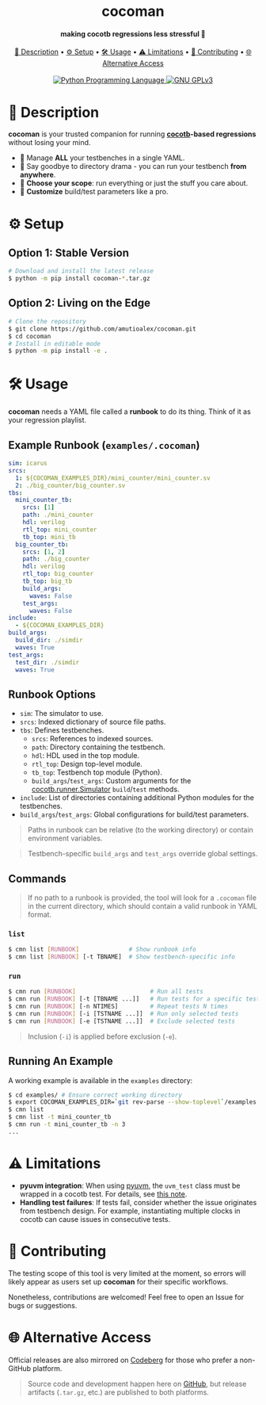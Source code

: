 <h1 align="center">cocoman</h1>
<h4 align="center">making cocotb regressions less stressful 🚀</h4>

<p align="center">
  <a href="#description">📜 Description</a> •
  <a href="#setup">⚙️ Setup</a> •
  <a href="#usage">🛠️ Usage</a> •
  <a href="#limitations">⚠️ Limitations</a> •
  <a href="#contributing">🤝 Contributing</a> •
  <a href="#alternative-access">🌐 Alternative Access </a>
  <br>
  <br>
  <a href="https://www.python.org/">
    <img src="https://img.shields.io/badge/Python-3776AB?logo=python&logoColor=fff"
         alt="Python Programming Language">
  </a>
  <a href="/LICENSE">
    <img src="https://img.shields.io/badge/License-GPLv3-blue.svg"
         alt="GNU GPLv3">
  </a>
</p>

# 📜 Description <a id="description"></a>

**cocoman** is your trusted companion for running **[cocotb](https://github.com/cocotb/cocotb)-based regressions**
without losing your mind.
- 🧩 Manage **ALL** your testbenches in a single YAML.
- 📂 Say goodbye to directory drama - you can run your testbench **from anywhere**.
- 🎯 **Choose your scope**: run everything or just the stuff you care about.
- 🔧 **Customize** build/test parameters like a pro.

# ⚙️ Setup <a id="setup"></a>
## Option 1: Stable Version

```bash
# Download and install the latest release
$ python -m pip install cocoman-*.tar.gz
```

## Option 2: Living on the Edge

```bash
# Clone the repository
$ git clone https://github.com/amutioalex/cocoman.git
$ cd cocoman
# Install in editable mode
$ python -m pip install -e .
```

# 🛠️ Usage <a id="usage"></a>

**cocoman** needs a YAML file called a **runbook** to do its thing. Think of it as your
regression playlist.

## Example Runbook (`examples/.cocoman`)

```yaml
sim: icarus
srcs:
  1: ${COCOMAN_EXAMPLES_DIR}/mini_counter/mini_counter.sv
  2: ./big_counter/big_counter.sv
tbs:
  mini_counter_tb:
    srcs: [1]
    path: ./mini_counter
    hdl: verilog
    rtl_top: mini_counter
    tb_top: mini_tb
  big_counter_tb:
    srcs: [1, 2]
    path: ./big_counter
    hdl: verilog
    rtl_top: big_counter
    tb_top: big_tb
    build_args:
      waves: False
    test_args:
      waves: False
include:
  - ${COCOMAN_EXAMPLES_DIR}
build_args:
  build_dir: ./simdir
  waves: True
test_args:
  test_dir: ./simdir
  waves: True
```
## Runbook Options

- `sim`: The simulator to use.
- `srcs`: Indexed dictionary of source file paths.
- `tbs`: Defines testbenches.
  - `srcs`: References to indexed sources.
  - `path`: Directory containing the testbench.
  - `hdl`: HDL used in the top module.
  - `rtl_top`: Design top-level module.
  - `tb_top`: Testbench top module (Python).
  - `build_args`/`test_args`: Custom arguments for the
    [cocotb.runner.Simulator](https://docs.cocotb.org/en/stable/library_reference.html#python-test-runner)
    `build`/`test` methods.
- `include`: List of directories containing additional Python modules for the 
  testbenches.
- `build_args`/`test_args`: Global configurations for build/test parameters.

> Paths in runbook can be relative (to the working directory) or contain environment
> variables.

> Testbench-specific `build_args` and `test_args` override global settings.

## Commands

> If no path to a runbook is provided, the tool will look for a `.cocoman` file in the
> current directory, which should contain a valid runbook in YAML format.

### `list`

```bash
$ cmn list [RUNBOOK]              # Show runbook info
$ cmn list [RUNBOOK] [-t TBNAME]  # Show testbench-specific info
```

### `run`

```bash
$ cmn run [RUNBOOK]                     # Run all tests
$ cmn run [RUNBOOK] [-t [TBNAME ...]]   # Run tests for a specific testbench
$ cmn run [RUNBOOK] [-n NTIMES]         # Repeat tests N times
$ cmn run [RUNBOOK] [-i [TSTNAME ...]]  # Run only selected tests
$ cmn run [RUNBOOK] [-e [TSTNAME ...]]  # Exclude selected tests
```
> Inclusion (`-i`) is applied before exclusion (`-e`).

## Running An Example

A working example is available in the `examples` directory:
```bash
$ cd examples/ # Ensure correct working directory
$ export COCOMAN_EXAMPLES_DIR=`git rev-parse --show-toplevel`/examples
$ cmn list
$ cmn list -t mini_counter_tb
$ cmn run -t mini_counter_tb -n 3
...
```

# ⚠️ Limitations <a id="limitations"></a>

- **pyuvm integration**: When using [pyuvm](https://github.com/pyuvm/pyuvm), the
  `uvm_test` class must be wrapped in a cocotb test. For details, see
  [this note](https://github.com/pyuvm/pyuvm/releases/tag/2.9.0).
- **Handling test failures**: If tests fail, consider whether the issue originates from
  testbench design. For example, instantiating multiple clocks in cocotb can cause issues
  in consecutive tests.

# 🤝 Contributing <a id="contributing"></a>

The testing scope of this tool is very limited at the moment, so errors will likely
appear as users set up **cocoman** for their specific workflows.

Nonetheless, contributions are welcomed! Feel free to open an Issue for bugs or
suggestions.

# 🌐 Alternative Access <a id="alternative-access"></a>

Official releases are also mirrored on
[Codeberg](https://codeberg.org/amutioalex/cocoman/releases) for those who prefer a
non-GitHub platform.

> Source code and development happen here on [GitHub](https://github.com/amutioalex/cocoman), 
> but release artifacts (`.tar.gz`, etc.) are published to both platforms.
